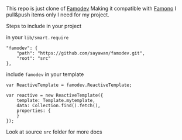 This repo is just clone of [Famodev](https://github.com/particle4dev/famodev) Making it compatible with [Famono](https://github.com/raix/famono) I pull&push items only I need for my project.

Steps to include in your project

in your `lib/smart.require`

```
"famodev": {
    "path": "https://github.com/sayawan/famodev.git",
    "root": "src"
},
```

include `famodev` in your template

```
var ReactiveTemplate = famodev.ReactiveTemplate;

var reactive = new ReactiveTemplate({
    template: Template.mytemplate,
    data: Collection.find().fetch(),
    properties: {
    }
});
```

Look at source `src` folder for more docs